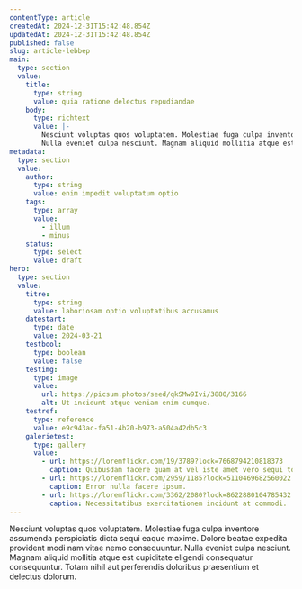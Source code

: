 ```yaml
---
contentType: article
createdAt: 2024-12-31T15:42:48.854Z
updatedAt: 2024-12-31T15:42:48.854Z
published: false
slug: article-lebbep
main:
  type: section
  value:
    title:
      type: string
      value: quia ratione delectus repudiandae
    body:
      type: richtext
      value: |-
        Nesciunt voluptas quos voluptatem. Molestiae fuga culpa inventore assumenda perspiciatis dicta sequi eaque maxime. Dolore beatae expedita provident modi nam vitae nemo consequuntur.
        Nulla eveniet culpa nesciunt. Magnam aliquid mollitia atque est cupiditate eligendi consequatur consequuntur. Totam nihil aut perferendis doloribus praesentium et delectus dolorum.
metadata:
  type: section
  value:
    author:
      type: string
      value: enim impedit voluptatum optio
    tags:
      type: array
      value:
        - illum
        - minus
    status:
      type: select
      value: draft
hero:
  type: section
  value:
    titre:
      type: string
      value: laboriosam optio voluptatibus accusamus
    datestart:
      type: date
      value: 2024-03-21
    testbool:
      type: boolean
      value: false
    testimg:
      type: image
      value:
        url: https://picsum.photos/seed/qkSMw9Ivi/3880/3166
        alt: Ut incidunt atque veniam enim cumque.
    testref:
      type: reference
      value: e9c943ac-fa51-4b20-b973-a504a42db5c3
    galerietest:
      type: gallery
      value:
        - url: https://loremflickr.com/19/3789?lock=7668794210818373
          caption: Quibusdam facere quam at vel iste amet vero sequi totam.
        - url: https://loremflickr.com/2959/1185?lock=5110469682560022
          caption: Error nulla facere ipsum.
        - url: https://loremflickr.com/3362/2080?lock=8622880104785432
          caption: Necessitatibus exercitationem incidunt at commodi.
---
```


Nesciunt voluptas quos voluptatem. Molestiae fuga culpa inventore assumenda perspiciatis dicta sequi eaque maxime. Dolore beatae expedita provident modi nam vitae nemo consequuntur.
Nulla eveniet culpa nesciunt. Magnam aliquid mollitia atque est cupiditate eligendi consequatur consequuntur. Totam nihil aut perferendis doloribus praesentium et delectus dolorum.